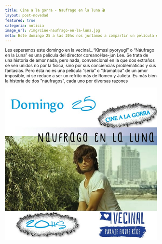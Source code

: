 ```yaml
---
title: Cine a la gorra - Naufrago en la luna 🎬
layout: post-novedad
featured: true
categoria: noticia
image_url: /img/cine-naufrago-en-la-luna.jpg
meta: Este domingo 25 a las 20hs nos juntamos a compartir un película de amor poco convencional en la que dos extraños se ven unidos por sus conciencias problemáticas y sus fantasías
---
```


Les esperamos este domingo en la vecinal...“Kimssi pyoryugi” o “Náufrago en la Luna” es una película del director coreanoHae-jun Lee. Se trata de una historia de amor nada, pero nada, convencional en la que dos extraños se ven unidos no por la física, sino por sus conciencias problemáticas y sus fantasías. Pero ésta no es una película “seria” o “dramática” de un amor imposible, ni se reduce a ser un refrito más de Romeo y Julieta. Es más bien la historia de dos "náufragos", cada uno por diversas razones



<div style="position: relative;">
	<div class="gallery col-3">

<a style="width: 100%;" href="/img/cine-naufrago-en-la-luna.jpg" data-fancybox="images" data-srcset="/img/cine-naufrago-en-la-luna.jpg" class="item-gallery">
	<img src="/img/cine-naufrago-en-la-luna.jpg" />
</a>

</div>
</div>
